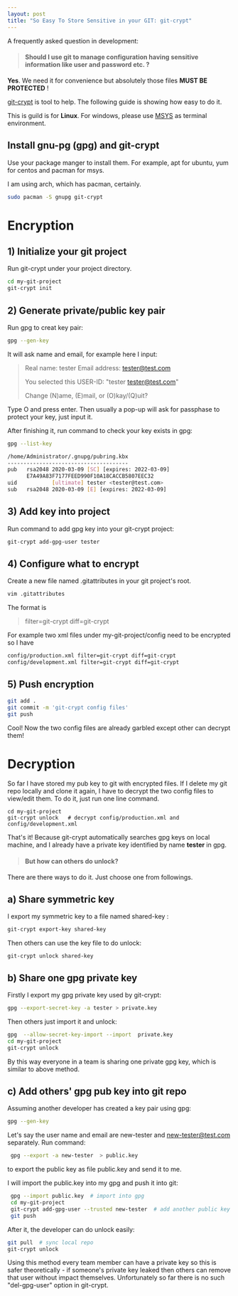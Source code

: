 ```yaml
---
layout: post
title: "So Easy To Store Sensitive in your GIT: git-crypt"
---
```


A frequently asked question in development:


> #### Should I use git to manage configuration having sensitive information like user and password etc. ?


**Yes**.  We need it for convenience but absolutely those files **MUST BE PROTECTED** !

[git-crypt](https://github.com/AGWA/git-crypt) is tool to help. The following guide is showing how easy to do it.

This is guild is for **Linux**. For windows, please use [MSYS](http://www.mingw.org/wiki/MSYS) as terminal environment.



## Install gnu-pg (gpg) and git-crypt

Use your package manger to install them. For example, apt for ubuntu, yum for centos and pacman for msys.

I am using arch, which has pacman, certainly.

```bash
sudo pacman -S gnupg git-crypt
```



# Encryption

## 1) Initialize your git project 

Run git-crypt under your project directory.

```bash
cd my-git-project
git-crypt init
```

## 2) Generate private/public key pair

Run gpg to creat key pair:

```bash
gpg --gen-key
```

It will ask name and email,  for example here I input:

> Real name: tester
> Email address: tester@test.com
>
> You selected this USER-ID:
>  "tester <tester@test.com>"
>
> Change (N)ame, (E)mail, or (O)kay/(Q)uit? 

Type O and press enter. Then usually a pop-up will ask for passphase to protect your key, just input it.

After finishing it, run command to check your key exists in gpg:

```bash
gpg --list-key

/home/Administrator/.gnupg/pubring.kbx
--------------------------------------
pub   rsa2048 2020-03-09 [SC] [expires: 2022-03-09]
      E7A49A83F7177FEED990F10A18CACCB5807EEC32
uid           [ultimate] tester <tester@test.com>
sub   rsa2048 2020-03-09 [E] [expires: 2022-03-09]

```

## 3) Add key into project

Run command to add gpg key into your git-crypt project:

```bash
git-crypt add-gpg-user tester
```

## 4) Configure what to encrypt

Create a new file named .gitattributes in your git project's root.

```bash
vim .gitattributes
```

The  format  is

> <filepath> filter=git-crypt diff=git-crypt

For example two xml files under my-git-project/config need to be encrypted so I have

```bash
config/production.xml filter=git-crypt diff=git-crypt
config/development.xml filter=git-crypt diff=git-crypt
```

## 5) Push encryption

```bash
git add .
git commit -m 'git-crypt config files'
git push
```

Cool! Now the two config files are already garbled except other can decrypt them!



# Decryption

So  far I have stored my pub key to git with encrypted files. If I delete my git repo locally and clone it again, I have to decrypt the two config files to view/edit them. To do it, just run one line command.

```
cd my-git-project
git-crypt unlock   # decrypt config/production.xml and config/development.xml
```

That's it! Because git-crypt automatically searches gpg keys on local machine, and I already have a private key identified by name **tester** in gpg.


>  ####  But how can others do unlock?


There are there ways to do it. Just choose one from followings.



## a) Share symmetric key

I export my symmetric key to  a file named shared-key : 

```bash
git-crypt export-key shared-key
```

Then others can use the key file to do unlock:

```
git-crypt unlock shared-key
```



## b) Share one gpg private key

Firstly I export my gpg private key used by git-crypt:

```bash
gpg --export-secret-key -a tester > private.key
```

Then others just import it and unlock:

```bash
gpg  --allow-secret-key-import --import  private.key
cd my-git-project
git-crypt unlock
```

By this way everyone in a team is sharing one private gpg key, which is similar to above method.



## c) Add others' gpg pub key into git repo

Assuming another developer has created a key pair using gpg:

```bash
gpg --gen-key
```

Let's say the user name and email are new-tester and new-tester@test.com separately. Run command:

```bash
 gpg --export -a new-tester  > public.key
```

to export the public key as file public.key and send it to me.

I will import the public.key into my gpg and push it into git:

```bash
 gpg --import public.key  # import into gpg
 cd my-git-project
 git-crypt add-gpg-user --trusted new-tester  # add another public key into git 
 git push
```

After it, the developer can do unlock easily:

```bash
git pull  # sync local repo
git-crypt unlock
```

Using this method every team member can have a private key so this is safer theoretically - if someone's private key leaked then others can remove that user without  impact themselves. Unfortunately so far there is no  such "del-gpg-user" option in git-crypt.
